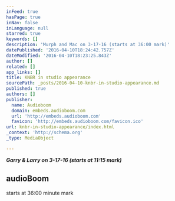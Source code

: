 ```yaml
---
inFeed: true
hasPage: true
inNav: false
inLanguage: null
starred: true
keywords: []
description: 'Murph and Mac on 3-17-16 (starts at 36:00 mark)'
datePublished: '2016-04-10T18:24:42.757Z'
dateModified: '2016-04-10T18:23:25.843Z'
author: []
related: []
app_links: []
title: KNBR in studio appearance
sourcePath: _posts/2016-04-10-knbr-in-studio-appearance.md
published: true
authors: []
publisher:
  name: Audioboom
  domain: embeds.audioboom.com
  url: 'http://embeds.audioboom.com'
  favicon: 'http://embeds.audioboom.com/favicon.ico'
url: knbr-in-studio-appearance/index.html
_context: 'http://schema.org'
_type: MediaObject

---
```

**_Garry & Larry on 3-17-16 (starts at 11:15 mark)_**

<article style=""><h1>audioBoom</h1><p>starts at 36:00 minute mark</p></article>
